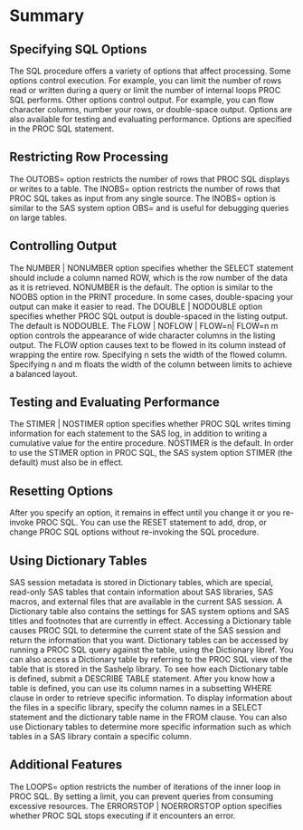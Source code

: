 # Summary

## Specifying SQL Options
The SQL procedure offers a variety of options that affect processing. Some options control execution. For example, you can limit the number of rows read or written during a query or limit the number of internal loops PROC SQL performs. Other options control output. For example, you can flow character columns, number your rows, or double-space output. Options are also available for testing and evaluating performance. Options are specified in the PROC SQL statement.

## Restricting Row Processing
The OUTOBS= option restricts the number of rows that PROC SQL displays or writes to a table. The INOBS= option restricts the number of rows that PROC SQL takes as input from any single source. The INOBS= option is similar to the SAS system option OBS= and is useful for debugging queries on large tables.

## Controlling Output
The NUMBER | NONUMBER option specifies whether the SELECT statement should include a column named ROW, which is the row number of the data as it is retrieved. NONUMBER is the default. The option is similar to the NOOBS option in the PRINT procedure.
In some cases, double-spacing your output can make it easier to read. The DOUBLE | NODOUBLE option specifies whether PROC SQL output is double-spaced in the listing output. The default is NODOUBLE.
The FLOW | NOFLOW | FLOW=n| FLOW=n m option controls the appearance of wide character columns in the listing output. The FLOW option causes text to be flowed in its column instead of wrapping the entire row. Specifying n sets the width of the flowed column. Specifying n and m floats the width of the column between limits to achieve a balanced layout.

## Testing and Evaluating Performance
The STIMER | NOSTIMER option specifies whether PROC SQL writes timing information for each statement to the SAS log, in addition to writing a cumulative value for the entire procedure. NOSTIMER is the default. In order to use the STIMER option in PROC SQL, the SAS system option STIMER (the default) must also be in effect.

## Resetting Options
After you specify an option, it remains in effect until you change it or you re-invoke PROC SQL. You can use the RESET statement to add, drop, or change PROC SQL options without re-invoking the SQL procedure.

## Using Dictionary Tables
SAS session metadata is stored in Dictionary tables, which are special, read-only SAS tables that contain information about SAS libraries, SAS macros, and external files that are available in the current SAS session. A Dictionary table also contains the settings for SAS system options and SAS titles and footnotes that are currently in effect.
Accessing a Dictionary table causes PROC SQL to determine the current state of the SAS session and return the information that you want. Dictionary tables can be accessed by running a PROC SQL query against the table, using the Dictionary libref. You can also access a Dictionary table by referring to the PROC SQL view of the table that is stored in the Sashelp library.
To see how each Dictionary table is defined, submit a DESCRIBE TABLE statement. After you know how a table is defined, you can use its column names in a subsetting WHERE clause in order to retrieve specific information. To display information about the files in a specific library, specify the column names in a SELECT statement and the dictionary table name in the FROM clause. You can also use Dictionary tables to determine more specific information such as which tables in a SAS library contain a specific column.

## Additional Features
The LOOPS= option restricts the number of iterations of the inner loop in PROC SQL. By setting a limit, you can prevent queries from consuming excessive resources.
The ERRORSTOP | NOERRORSTOP option specifies whether PROC SQL stops executing if it encounters an error.

